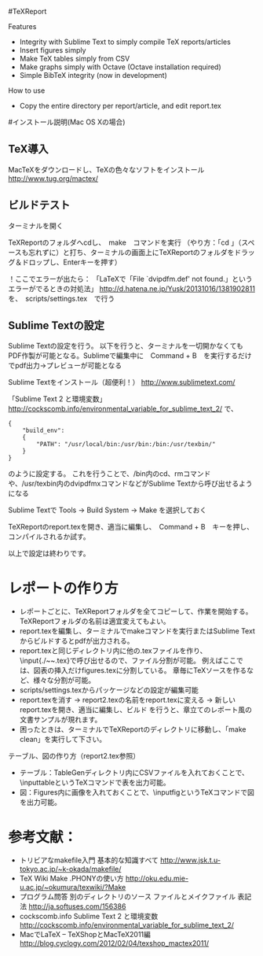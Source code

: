 #TeXReport

Features

- Integrity with Sublime Text to simply compile TeX reports/articles
- Insert figures simply
- Make TeX tables simply from CSV
- Make graphs simply with Octave (Octave installation required)
- Simple BibTeX integrity (now in development)

How to use

- Copy the entire directory per report/article, and edit report.tex

#インストール説明(Mac OS Xの場合)

## TeX導入
MacTeXをダウンロードし、TeXの色々なソフトをインストール
http://www.tug.org/mactex/

## ビルドテスト
ターミナルを開く

TeXReportのフォルダへcdし、　make　コマンドを実行
（やり方：「cd 」（スペースも忘れずに）と打ち、ターミナルの画面上にTeXReportのフォルダをドラッグ＆ドロップし、Enterキーを押す）

！ここでエラーが出たら：
「LaTeXで「File `dvipdfm.def' not found.」というエラーがでるときの対処法」
http://d.hatena.ne.jp/Yusk/20131016/1381902811
を、　scripts/settings.tex　で行う

## Sublime Textの設定
Sublime Textの設定を行う。
以下を行うと、ターミナルを一切開かなくてもPDF作製が可能となる。Sublimeで編集中に　Command + B　を実行するだけでpdf出力→プレビューが可能となる

Sublime Textをインストール（超便利！）
http://www.sublimetext.com/

「Sublime Text 2 と環境変数」
http://cockscomb.info/environmental_variable_for_sublime_text_2/
で、

    {
        "build_env":
        {
            "PATH": "/usr/local/bin:/usr/bin:/bin:/usr/texbin/"
        }
    }

のように設定する。
これを行うことで、/bin内のcd、rmコマンドや、/usr/texbin内のdvipdfmxコマンドなどがSublime Textから呼び出せるようになる

Sublime Textで
Tools -> Build System -> Make
を選択しておく

TeXReportのreport.texを開き、適当に編集し、　Command + B　キーを押し、コンパイルされるか試す。



以上で設定は終わりです。

# レポートの作り方

- レポートごとに、TeXReportフォルダを全てコピーして、作業を開始する。TeXReportフォルダの名前は適宜変えてもよい。
- report.texを編集し、ターミナルでmakeコマンドを実行またはSublime Textからビルドするとpdfが出力される。
- report.texと同じディレクトリ内に他の.texファイルを作り、\input{./~~.tex}で呼び出せるので、ファイル分割が可能。
  例えばここでは、図表の挿入だけfigures.texに分割している。
  章毎にTeXソースを作るなど、様々な分割が可能。
- scripts/settings.texからパッケージなどの設定が編集可能
- report.texを消す → report2.texの名前をreport.texに変える → 新しいreport.texを開き、適当に編集し、ビルド
  を行うと、章立てのレポート風の文書サンプルが現れます。
- 困ったときは、ターミナルでTeXReportのディレクトリに移動し、「make clean」を実行して下さい。


テーブル、図の作り方（report2.tex参照）

- テーブル：TableGenディレクトリ内にCSVファイルを入れておくことで、\inputtableというTeXコマンドで表を出力可能。
- 図：Figures内に画像を入れておくことで、\inputfigというTeXコマンドで図を出力可能。


# 参考文献：

- トリビアなmakefile入門	基本的な知識すべて	http://www.jsk.t.u-tokyo.ac.jp/~k-okada/makefile/
- TeX Wiki Make		.PHONYの使い方	http://oku.edu.mie-u.ac.jp/~okumura/texwiki/?Make
- プログラム問答 別のディレクトリのソース ファイルとメイクファイル	表記法	http://ja.softuses.com/156386
- cockscomb.info Sublime Text 2 と環境変数 http://cockscomb.info/environmental_variable_for_sublime_text_2/
- MacでLaTeX – TeXShopとMacTeX2011編　http://blog.cyclogy.com/2012/02/04/texshop_mactex2011/